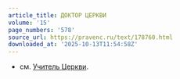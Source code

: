 ```yaml
---
article_title: ДОКТОР ЦЕРКВИ
volume: '15'
page_numbers: '578'
source_url: https://pravenc.ru/text/178760.html
downloaded_at: '2025-10-13T11:54:58Z'
---
```


- см. [Учитель Церкви](<https://pravenc.ru/text/Учитель Церкви.html>).
